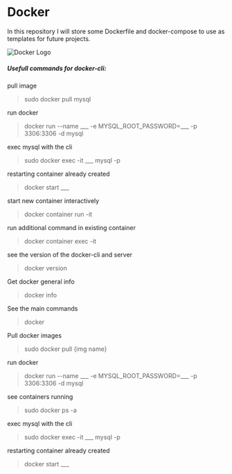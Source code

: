 # Docker

In this repository I will store some Dockerfile and docker-compose to use as templates for future projects.

![Docker Logo](https://logos-download.com/wp-content/uploads/2016/09/Docker_logo-700x588.png)

##### Usefull commands for docker-cli:

pull image 

> sudo docker pull mysql

run docker 

> docker run --name ___ -e MYSQL_ROOT_PASSWORD=___ -p 3306:3306 -d mysql

exec mysql with the cli

> sudo docker exec -it ___ mysql -p

restarting container already created

> docker start ___

start new container interactively

> docker container run -it

run additional command in existing container

> docker  container exec -it

see the version of the docker-cli and server

> docker version

Get docker general info

> docker info

See the main commands

> docker

Pull docker images

> sudo docker pull {img name}

run docker 

> docker run --name ___ -e MYSQL_ROOT_PASSWORD=___ -p 3306:3306 -d mysql

see containers running 

> sudo docker ps -a

exec mysql with the cli

> sudo docker exec -it ___ mysql -p

restarting container already created

> docker start ___


